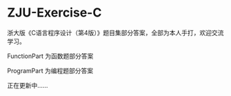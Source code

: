 # ZJU-Exercise-C
浙大版《C语言程序设计（第4版）》题目集部分答案，全部为本人手打，欢迎交流学习。

FunctionPart 为函数题部分答案

ProgramPart 为编程题部分答案

正在更新中......

